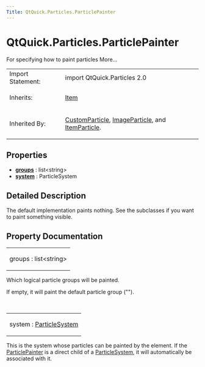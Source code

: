```yaml
---
Title: QtQuick.Particles.ParticlePainter
---
```


# QtQuick.Particles.ParticlePainter

<span class="subtitle"></span>
<!-- $$$ParticlePainter-brief -->
<p>For specifying how to paint particles More...</p>
<!-- @@@ParticlePainter -->
<table class="alignedsummary">
<tr><td class="memItemLeft rightAlign topAlign"> Import Statement:</td><td class="memItemRight bottomAlign"> import QtQuick.Particles 2.0</td></tr><tr><td class="memItemLeft rightAlign topAlign"> Inherits:</td><td class="memItemRight bottomAlign"> <p><a href="QtQuick.Item.md">Item</a></p>
</td></tr><tr><td class="memItemLeft rightAlign topAlign"> Inherited By:</td><td class="memItemRight bottomAlign"> <p><a href="QtQuick.Particles.CustomParticle.md">CustomParticle</a>, <a href="QtQuick.Particles.ImageParticle.md">ImageParticle</a>, and <a href="QtQuick.Particles.ItemParticle.md">ItemParticle</a>.</p>
</td></tr></table><ul>
</ul>
<h2 id="properties">Properties</h2>
<ul>
<li class="fn"><b><b><a href="#groups-prop">groups</a></b></b> : list&lt;string&gt;</li>
<li class="fn"><b><b><a href="#system-prop">system</a></b></b> : ParticleSystem</li>
</ul>
<!-- $$$ParticlePainter-description -->
<h2 id="details">Detailed Description</h2>
</p>
<p>The default implementation paints nothing. See the subclasses if you want to paint something visible.</p>
<!-- @@@ParticlePainter -->
<h2>Property Documentation</h2>
<!-- $$$groups -->
<table class="qmlname"><tr valign="top" id="groups-prop"><td class="tblQmlPropNode"><p><span class="name">groups</span> : <span class="type">list</span>&lt;<span class="type">string</span>&gt;</p></td></tr></table><p>Which logical particle groups will be painted.</p>
<p>If empty, it will paint the default particle group (&quot;&quot;).</p>
<!-- @@@groups -->
<br/>
<!-- $$$system -->
<table class="qmlname"><tr valign="top" id="system-prop"><td class="tblQmlPropNode"><p><span class="name">system</span> : <span class="type"><a href="QtQuick.Particles.ParticleSystem.md">ParticleSystem</a></span></p></td></tr></table><p>This is the system whose particles can be painted by the element. If the <a href="index.html">ParticlePainter</a> is a direct child of a <a href="QtQuick.Particles.ParticleSystem.md">ParticleSystem</a>, it will automatically be associated with it.</p>
<!-- @@@system -->
<br/>
